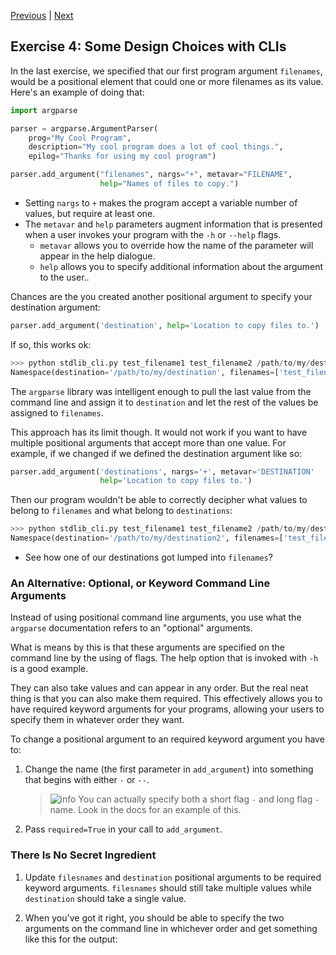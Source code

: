 [Previous](exercise-3.md) |  [Next](exercise-5.md)
## Exercise 4: Some Design Choices with CLIs
In the last exercise, we specified that our first program argument `filenames`, 
would be a positional element that could one or more filenames as its value.  
Here's an example of doing that:
```python
import argparse

parser = argparse.ArgumentParser(
    prog="My Cool Program",
    description="My cool program does a lot of cool things.",
    epilog="Thanks for using my cool program")

parser.add_argument("filenames", nargs="+", metavar="FILENAME",
                    help="Names of files to copy.")
```

- Setting `nargs` to `+` makes the program accept a variable number of values,
but require at least one.
- The `metavar` and `help` parameters augment information that is presented
when a user invokes your program with the `-h` or `--help` flags. 
    - `metavar` allows you to override how the name of the parameter
    will appear in the help dialogue.
    - `help` allows you to specify additional information about the argument
    to the user..
    
Chances are the you created another positional argument to specify 
your destination argument:
```python
parser.add_argument('destination', help='Location to copy files to.')
```

If so, this works ok:
```python
>>> python stdlib_cli.py test_filename1 test_filename2 /path/to/my/destination
Namespace(destination='/path/to/my/destination', filenames=['test_filename1', 'test_filename2'])
```    
The `argparse` library was intelligent enough to pull the last value from
the command line and assign it to `destination` and let the rest of the values
be assigned to `filenames`.  

This approach has its limit though. It would not work if you want to have 
multiple positional arguments that accept more than one value.  For example,
if we changed if we defined the destination argument like so: 
```python
parser.add_argument('destinations', nargs='+', metavar='DESTINATION'
                    help='Location to copy files to.')
```

Then our program wouldn't be able to correctly decipher what values to belong 
to `filenames` and what belong to `destinations`:
```python
>>> python stdlib_cli.py test_filename1 test_filename2 /path/to/my/destination1 /path/to/my/destination2
Namespace(destination='/path/to/my/destination2', filenames=['test_filename1', 'test_filename2', '/path/to/my/destination1'])
```
- See how one of our destinations got lumped into `filenames`?
 
### An Alternative: Optional, or Keyword Command Line Arguments
Instead of using positional command line arguments, you use what the `argparse`
documentation refers to an "optional" arguments.

What is means by this is that these arguments are specified on the command line
by the using of flags.  The help option that is invoked with `-h` is a good 
example.

They can also take values and can appear in any order.  But the real neat
thing is that you can also make them required.  This effectively allows you
to have required keyword arguments for your programs, allowing your users
to specify them in whatever order they want.

To change a positional argument to an required keyword argument you have to:

1. Change the name (the first parameter in `add_argument`) into something that 
begins with either `-` or `--`.  
    
    > ![info](..images/information.png) You can actually specify both a short
    flag `-` and long flag `-` name.  Look in the docs for an example of this.
    
2. Pass `required=True` in your call to `add_argument`.
 
### There Is No Secret Ingredient
1. Update `filesnames` and `destination` positional arguments to be 
required keyword arguments.  `filesnames` should still take multiple values
while `destination` should take a single value.

1. When you've got it right, you should be able to specify the two arguments
on the command line in whichever order and get something like this for the 
output:
```python

```